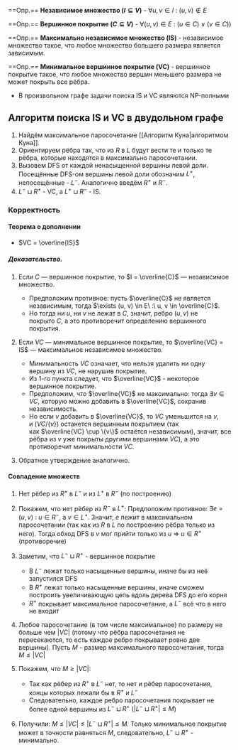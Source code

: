 ==Опр.== **Независимое множество ($I \subseteq V$)** - $\forall u, v \in I\ :\ (u, v) \not\in E$

==Опр.== **Вершинное покрытие ($C \subseteq V$)** - $\forall (u, v) \in E\ :\ (u \in C) \vee (v \in C))$

==Опр.== **Максимально независимое множество (IS)** - независимое множество такое, что любое множество большего размера является зависимым.

==Опр.== **Минимальное вершинное покрытие (VC)** - вершинное покрытие такое, что любое множество вершин меньшего размера не может покрыть все рёбра.

- В произвольном графе задачи поиска IS и VC являются NP-полными

## Алгоритм поиска IS и VC в двудольном графе

1) Найдём максимальное паросочетание [[Алгоритм Куна|алгоритмом Куна]].
2) Ориентируем рёбра так, что из $R$ в $L$ будут вести те и только те рёбра, которые находятся в максимально паросочетании.
3) Вызовем DFS от каждой ненасыщенной вершины левой доли. Посещённые DFS-ом вершины левой доли обозначим $L^+$, непосещённые - $L^-$. Аналогично введём $R^+$ и $R^-$.
4) $L^- \sqcup R^+$ - VC, а $L^+ \sqcup R^-$ - IS.

### Корректность
#### Теорема о дополнении

- $VC = \overline{IS}$
##### Доказательство.
1) Если $C$ — вершинное покрытие, то $I = \overline{C}$ — независимое множество.
	- Предположим противное: пусть $\overline{C}$ не является независимым, тогда $\exists (u, v) \in E\ :\ u, v \in \overline{C}$.
	- Но тогда ни $u$, ни $v$ не лежат в $C$, значит, ребро $(u,v)$ не покрыто $C$, а это противоречит определению вершинного покрытия.

2) Если $VC$ — минимальное вершинное покрытие, то $\overline{VC} = IS$ — максимальное независимое множество.
	- Минимальность $VC$ означает, что нельзя удалить ни одну вершину из $VC$, не нарушив покрытие.
	- Из 1-го пункта следует, что $\overline{VC}$ - некоторое вершинное покрытие.
	- Предположим, что $\overline{VC}$ не максимально: тогда $\exists v \in VC$, которую можно добавить в $\overline{VC}$, сохранив независимость.
	- Но если $v$ добавить в $\overline{VC}$, то $VC$ уменьшится на $v$, и $(VC/\{v\})$ останется вершинным покрытием (так как $\overline{VC} \cup \{v\}$ остаётся независимым), значит, все рёбра из $v$ уже покрыты другими вершинами $VC$), а это противоречит минимальности $VC$.

3) Обратное утверждение аналогично.

#### Совпадение множеств

1) Нет рёбер из $R^+$ в $L^-$ и из $L^+$ в $R^-$ (по построению)

2) Покажем, что нет рёбер из $R^-$ в $L^+$:
	Предположим противное: $\exists e = (u, v)\ :\ u \in R^-$, а $v \in L^+$. Значит, $e$ лежит в максимальном паросочетании (так как из $R$ в $L$ по построению рёбра только из него). Тогда обход DFS в $v$ мог прийти только из $u$ $\Rightarrow$ $u \in R^+$ (противоречие)

3) Заметим, что $L^- \sqcup R^+$ - вершинное покрытие 
	- В $L^-$ лежат только насыщенные вершины, иначе бы из неё запустился DFS
	- В $R^+$ лежат только насыщенные вершины, иначе сможем построить увеличивающую цепь вдоль дерева DFS до его корня
	- $R^+$ покрывает максимальное паросочетание, а $L^-$ всё что в него не входит

4) Любое паросочетание (в том числе максимальное) по размеру не больше чем $|VC|$ (потому что рёбра паросочетания не пересекаются, то есть каждое ребро покрывает ровно две вершины). Пусть $M$ - размер максимального паросочетания, тогда $M \leq |VC|$

5) Покажем, что $M \geq |VC|$:
	- Так как рёбер из $R^+$ в $L^-$ нет, то нет и рёбер паросочетания, концы которых лежали бы в $R^+$ и $L^-$
	- Следовательно, каждое ребро паросочетания покрывает не более одной вершины из $L^- \sqcup R^+$ ($|L^- \sqcup R^+| \leq M$)

6) Получили: $M \leq |VC| \leq |L^- \sqcup R^+| \leq M$. Только минимальное покрытие может в точности равняться $M$, следовательно, $L^- \sqcup R^+$ - минимально.
